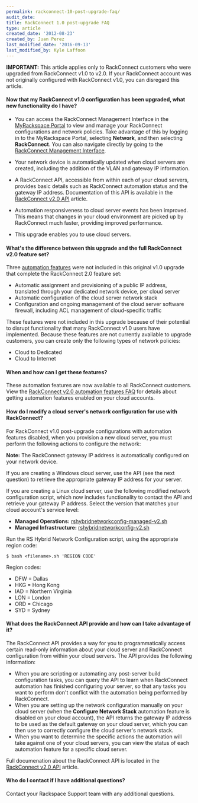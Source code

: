 ```yaml
---
permalink: rackconnect-10-post-upgrade-faq/
audit_date:
title: RackConnect 1.0 post-upgrade FAQ
type: article
created_date: '2012-08-23'
created_by: Juan Perez
last_modified_date: '2016-09-13'
last_modified_by: Kyle Laffoon
---
```


**IMPORTANT:** This article applies only to RackConnect customers who
were upgraded from RackConnect v1.0 to v2.0. If your RackConnect account was not
originally configured with RackConnect v1.0, you can disregard this article.

#### Now that my RackConnect v1.0 configuration has been upgraded, what new functionality do I have?

-   You can access the RackConnect Management Interface in the
    [MyRackspace Portal](https://my.rackspace.com/) to view and manage
    your RackConnect configurations and network policies. Take
    advantage of this by logging in to the MyRackspace Portal, selecting
    **Network**, and then selecting **RackConnect**. You can also
    navigate directly by going to the [RackConnect Management Interface](https://my.rackspace.com/portal/rackConnect/index).

-   Your network device is automatically updated when cloud servers are created, including the addition of the VLAN and gateway IP information.

-   A RackConnect API, accessible from within each of your cloud
    servers, provides basic details such as RackConnect automation
    status and the gateway IP address. Documentation of this API is available in
    the [RackConnect v2.0 API](/how-to/the-rackconnect-v20-api) article.

-   Automation responsiveness to cloud server events has been improved. This
    means that changes in your cloud environment are picked up by
    RackConnect much faster, providing improved performance.

-   This upgrade enables you to use cloud servers.

#### What's the difference between this upgrade and the full RackConnect v2.0 feature set?

Three [automation features](/how-to/rackconnect-v20-automation-features-faq) were not included in this original v1.0 upgrade that complete the
RackConnect 2.0 feature set:

-   Automatic assignment and provisioning of a public IP address,
    translated through your dedicated network device, per cloud server
-   Automatic configuration of the cloud server network stack
-   Configuration and ongoing management of the cloud server software
    firewall, including ACL management of cloud-specific traffic

These features were not included in this upgrade because of their potential to disrupt functionality that many
RackConnect v1.0 users have implemented. Because these features are not currently available to upgrade customers, you can create only the following types of network policies:

-   Cloud to Dedicated
-   Cloud to Internet

#### When and how can I get these features?

These automation features are now available to all RackConnect
customers. View the [RackConnect v2.0 automation features
FAQ](/how-to/rackconnect-v20-automation-features-faq)
for details about getting automation features enabled on your cloud
accounts.

#### How do I modify a cloud server's network configuration for use with RackConnect?

For RackConnect v1.0 post-upgrade configurations with automation features
disabled, when you provision a new cloud server, you must perform the
following actions to configure the network:

**Note:** The RackConnect gateway IP address is automatically configured
on your network device.

If you are creating a Windows cloud server, use the API (see the next question)
to retrieve the appropriate gateway IP address for your server.

If you are creating a Linux cloud server, use the following modified network
configuration script, which now includes functionality to contact the
API and retrieve your gateway IP address. Select the version that
matches your cloud account's service level:

-   **Managed Operations:**
    [rshybridnetworkconfig-managed-v2.sh](http://scripts.rackconnect.rackspace.com/rshybridnetworkconfig-managed-v2.sh)
-   **Managed Infrastructure:**
    [rshybridnetworkconfig-v2.sh](http://scripts.rackconnect.rackspace.com/rshybridnetworkconfig-v2.sh)

Run the RS Hybrid Network Configuration script, using the appropriate region code:

    $ bash <filename>.sh 'REGION CODE'

Region codes:

- DFW = Dallas
- HKG = Hong Kong
- IAD = Northern Virginia
- LON = London
- ORD = Chicago
- SYD = Sydney

#### What does the RackConnect API provide and how can I take advantage of it?

The RackConnect API provides a way for you to programmatically access
certain read-only information about your cloud server and RackConnect
configuration from within your cloud servers.  The API provides the
following information:

-  When you are scripting or automating any post-server build
    configuration tasks, you can query the API to learn when RackConnect
    automation has finished configuring your server, so that any tasks
    you want to perform don't conflict with the automation being
    performed by RackConnect.
- When you are setting up the network configuration manually on your
    cloud server (when the **Configure Network Stack** automation feature
    is disabled on your cloud account), the API returns the gateway
    IP address to be used as the default gateway on your cloud server,
    which you can then use to correctly configure the cloud server's network stack.
-  When you want to determine the specific actions the automation will
    take against one of your cloud servers, you can view the status of
    each automation feature for a specific cloud server.

Full documenation about the RackConnect API is located in the
[RackConnect v2.0 API](/how-to/the-rackconnect-v20-api) article.

#### Who do I contact if I have additional questions?

Contact your Rackspace Support team with any additional questions.
